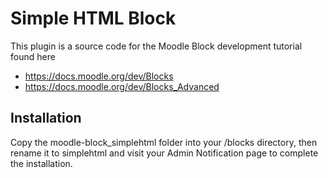 Simple HTML Block
==============================

This plugin is a source code for the Moodle Block development tutorial found here

- https://docs.moodle.org/dev/Blocks	
- https://docs.moodle.org/dev/Blocks_Advanced

Installation
------------
Copy the moodle-block_simplehtml folder into your /blocks directory, then rename it to simplehtml and visit your Admin Notification page to complete the installation.